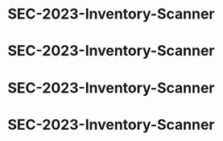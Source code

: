 # SEC-2023-Inventory-Scanner
# SEC-2023-Inventory-Scanner
# SEC-2023-Inventory-Scanner
# SEC-2023-Inventory-Scanner
